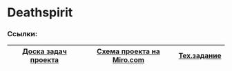 # Deathspirit
### Ссылки:
[Доска задач проекта](https://github.com/BlackMesaShift/Deathspirit_/blob/main/%D0%B7%D0%B0%D0%B4%D0%B0%D1%87%D0%B8%2030.1-03.05.csv) | [Схема проекта на Miro.com](https://miro.com/app/board/uXjVMLCojhY=/) | [Тех.задание](https://github.com/The-Three-Empires/Dragon-mountain/blob/614c24da3aa6794275eab5db22f9420402a934da/%D0%A2%D0%B5%D1%85%D0%BD%D0%B8%D1%87%D0%B5%D1%81%D0%BA%D0%BE%D0%B5%20%D0%B7%D0%B0%D0%B4  ) |
--- |  --- |  --- |

